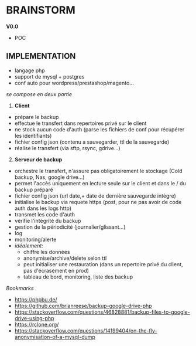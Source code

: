 **BRAINSTORM**
==========

**V0.0**
- POC


**IMPLEMENTATION**
-------------

- langage php
- support de mysql + postgres
- conf auto pour wordpress/prestashop/magento...

*se compose en deux partie*

1. **Client**
  - prépare le backup
  - effectue le transfert dans repertoires privé sur le client
  - ne stock aucun code d'auth (parse les fichiers de conf pour récupérer les identifiants)
  - fichier config json (contenu a sauvegarder, ttl de la sauvegarde)
  - réalise le transfert (via sftp, rsync, gdrive...)

2. **Serveur de backup**
  - orchestre le transfert, n'assure pas obligatoirement le stockage (Cold backup, Nas, google drive...)
  - permet l'accès uniquement en lecture seule sur le client et dans le / du backup préparé
  - fichier config json (url date,+ date de dernière sauvegarde intègre)
  - initialise le backup via requete https (post, pour ne pas avoir de code auth dans les logs http) 
  - transmet les code d'auth 
  - vérifie l'intégrité du backup
  - gestion de la périodicité (journalier/glissant...)
  - log 
  - monitoring/alerte
  - *idéalement:*
    - chiffre les données
    - anonymise/archive/delete selon ttl
    - peut initialiser une restauration (dans un repertoire privé du client, pas d'écrasement en prod)
    - tableau de bord, monitoring, liste des backup

*Bookmarks*
- https://phpbu.de/
- https://github.com/brianreese/backup-google-drive-php
- https://stackoverflow.com/questions/46828881/backup-files-to-google-drive-using-php
- https://rclone.org/
- https://stackoverflow.com/questions/14199404/on-the-fly-anonymisation-of-a-mysql-dump

